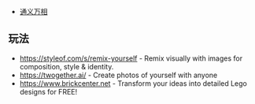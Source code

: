 - [通义万相](https://tongyi.aliyun.com/wanxiang/)

## 玩法

- https://styleof.com/s/remix-yourself - Remix visually with images for composition, style & identity.
- https://twogether.ai/ - Create photos of yourself with anyone
- https://www.brickcenter.net - Transform your ideas into detailed Lego designs for FREE!